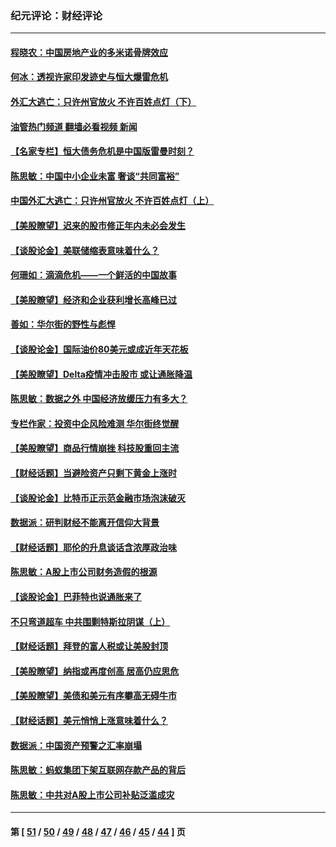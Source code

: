 ### 纪元评论：财经评论
---
#### [程晓农：中国房地产业的多米诺骨牌效应](../../pages/nsc1026/n13259673.md?09290330) 
#### [何冰：透视许家印发迹史与恒大爆雷危机](../../pages/nsc1026/n13253937.md?09290330) 
#### [外汇大逃亡：只许州官放火 不许百姓点灯（下）](../../pages/nsc1026/n13245748.md?09290330) 
#### [油管热门频道 翻墙必看视频 新闻](ok?09290330)
#### [【名家专栏】恒大债务危机是中国版雷曼时刻？](../../pages/nsc1026/n13242613.md?09290330) 
#### [陈思敏：中国中小企业未富 奢谈“共同富裕”](../../pages/nsc1026/n13241213.md?09290330) 
#### [中国外汇大逃亡：只许州官放火 不许百姓点灯（上）](../../pages/nsc1026/n13228773.md?09290330) 
#### [【美股瞭望】迟来的股市修正年内未必会发生](../../pages/nsc1026/n13223100.md?09290330) 
#### [【谈股论金】美联储缩表意味着什么？](../../pages/nsc1026/n13174610.md?09290330) 
#### [何珊如：滴滴危机——一个鲜活的中国故事](../../pages/nsc1026/n13151962.md?09290330) 
#### [【美股瞭望】经济和企业获利增长高峰已过](../../pages/nsc1026/n13134466.md?09290330) 
#### [善如：华尔街的野性与彪悍](../../pages/nsc1026/n13112664.md?09290330) 
#### [【谈股论金】国际油价80美元或成近年天花板](../../pages/nsc1026/n13108524.md?09290330) 
#### [【美股瞭望】Delta疫情冲击股市 或让通胀降温](../../pages/nsc1026/n13100297.md?09290330) 
#### [陈思敏：数据之外 中国经济放缓压力有多大？](../../pages/nsc1026/n13085576.md?09290330) 
#### [专栏作家：投资中企风险难测 华尔街终觉醒](../../pages/nsc1026/n13079366.md?09290330) 
#### [【美股瞭望】商品行情崩挫 科技股重回主流](../../pages/nsc1026/n13029798.md?09290330) 
#### [【财经话题】当避险资产只剩下黄金上涨时](../../pages/nsc1026/n12975626.md?09290330) 
#### [【谈股论金】比特币正示范金融市场泡沫破灭](../../pages/nsc1026/n12961769.md?09290330) 
#### [数据派：研判财经不能离开信仰大背景](../../pages/nsc1026/n12932684.md?09290330) 
#### [【财经话题】耶伦的升息谈话含浓厚政治味](../../pages/nsc1026/n12927299.md?09290330) 
#### [陈思敏：A股上市公司财务造假的根源](../../pages/nsc1026/n11229323.md?09290330) 
#### [【谈股论金】巴菲特也说通胀来了](../../pages/nsc1026/n12922463.md?09290330) 
#### [不只弯道超车 中共围剿特斯拉阴谋（上）](../../pages/nsc1026/n12919595.md?09290330) 
#### [【财经话题】拜登的富人税或让美股封顶](../../pages/nsc1026/n12899125.md?09290330) 
#### [【美股瞭望】纳指或再度创高 居高仍应思危](../../pages/nsc1026/n12878350.md?09290330) 
#### [【美股瞭望】美债和美元有序攀高无碍牛市](../../pages/nsc1026/n12844459.md?09290330) 
#### [【财经话题】美元悄悄上涨意味着什么？](../../pages/nsc1026/n12798222.md?09290330) 
#### [数据派：中国资产预警之汇率崩塌](../../pages/nsc1026/n12774242.md?09290330) 
#### [陈思敏：蚂蚁集团下架互联网存款产品的背后](../../pages/nsc1026/n12719862.md?09290330) 
#### [陈思敏：中共对A股上市公司补贴泛滥成灾](../../pages/nsc1026/n12713263.md?09290330) 

---
#### 第 [ [51](./51.md?09290330) / [50](./50.md?09290330) / [49](./49.md?09290330) / [48](./48.md?09290330) / [47](./47.md?09290330) / [46](./46.md?09290330) / [45](./45.md?09290330) / [44](./44.md?09290330) ] 页
